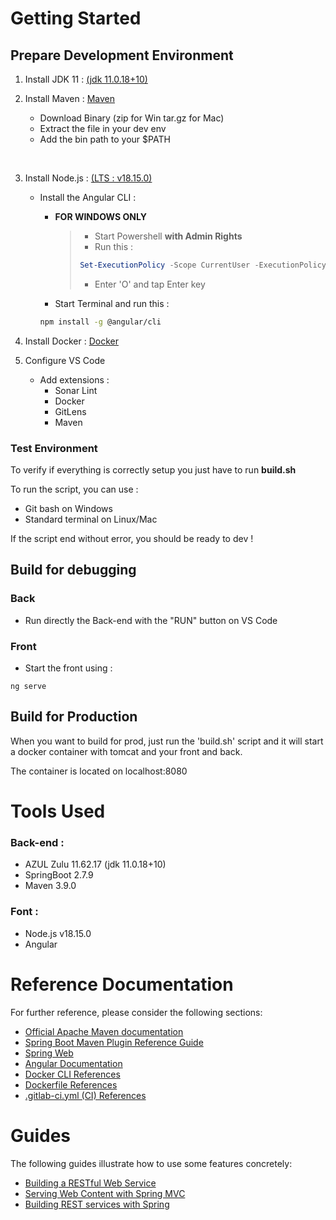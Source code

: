# Getting Started

## Prepare Development Environment

1. Install JDK 11 : [(jdk 11.0.18+10)](https://www.azul.com/downloads/?version=java-11-lts&os=windows&package=jdk#zulu)

2. Install Maven : [Maven](https://maven.apache.org/download.cgi)
    - Download Binary (zip for Win tar.gz for Mac)
    - Extract the file in your dev env
    - Add the bin path to your $PATH

<br>

3. Install Node.js : [(LTS : v18.15.0)](https://nodejs.org/download/release/latest-v18.x/)

    - Install the Angular CLI :

        - **FOR WINDOWS ONLY**
            >- Start Powershell **with Admin Rights**
            >- Run this : 
            >```powershell
            > Set-ExecutionPolicy -Scope CurrentUser -ExecutionPolicy RemoteSigned
            >```
            >- Enter 'O' and tap Enter key


        - Start Terminal and run this :

        ```sh
        npm install -g @angular/cli
        ```

4. Install Docker : [Docker](https://www.docker.com)

5. Configure VS Code
    - Add extensions :
        - Sonar Lint
        - Docker
        - GitLens
        - Maven

### **Test Environment**
To verify if everything is correctly setup you just have to run **build.sh**

To run the script, you can use :
- Git bash on Windows
- Standard terminal on Linux/Mac

If the script end without error, you should be ready to dev !

## Build for debugging
### Back
- Run directly the Back-end with the "RUN" button on VS Code
### Front
- Start the front using :
```
ng serve
```

## Build for Production
When you want to build for prod, just run the 'build.sh' script and it will start a docker container with tomcat and your front and back.

The container is located on localhost:8080

# Tools Used
### Back-end :
- AZUL Zulu 11.62.17 (jdk 11.0.18+10)
- SpringBoot 2.7.9
- Maven 3.9.0

### Font :
- Node.js v18.15.0
- Angular

# Reference Documentation
For further reference, please consider the following sections:

* [Official Apache Maven documentation](https://maven.apache.org/guides/index.html)
* [Spring Boot Maven Plugin Reference Guide](https://docs.spring.io/spring-boot/docs/3.0.4/maven-plugin/reference/html/)
* [Spring Web](https://docs.spring.io/spring-boot/docs/3.0.4/reference/htmlsingle/#web)
* [Angular Documentation](https://angular.io/start)
* [Docker CLI References](https://docs.docker.com/engine/reference/run/)
* [Dockerfile References](https://docs.docker.com/engine/reference/builder/)
* [.gitlab-ci.yml (CI) References](https://docs.gitlab.com/ee/ci/yaml/)

# Guides
The following guides illustrate how to use some features concretely:

* [Building a RESTful Web Service](https://spring.io/guides/gs/rest-service/)
* [Serving Web Content with Spring MVC](https://spring.io/guides/gs/serving-web-content/)
* [Building REST services with Spring](https://spring.io/guides/tutorials/rest/)
